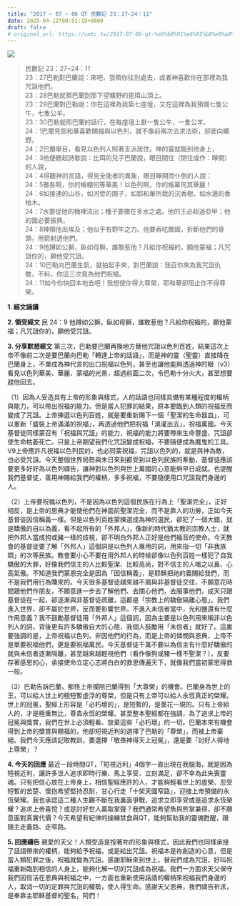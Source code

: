 ```yaml
---
title: "2017 – 07 – 06 QT 民數記 23：27~24：11"
date: 2025-04-12T00:51:19+0800
draft: false
# original_url: https://cmtc.tw/2017-07-06-qt-%e6%b0%91%e6%95%b8%e8%a8%98-23%ef%bc%9a2724%ef%bc%9a11
---
```


![](/images/qt.jpg)
> 民數記 23：27\~24：11  
> 23：27巴勒對巴蘭說：來吧，我領你往別處去，或者神喜歡你在那裡為我咒詛他們。  
> 23：28巴勒就領巴蘭到那下望曠野的毘珥山頂上。  
> 23：29巴蘭對巴勒說：你在這裡為我築七座壇，又在這裡為我預備七隻公牛，七隻公羊。  
> 23：30巴勒就照巴蘭的話行，在每座壇上獻一隻公牛，一隻公羊。  
> 24：1巴蘭見耶和華喜歡賜福與以色列，就不像前兩次去求法術，卻面向曠野。  
> 24：2巴蘭舉目，看見以色列人照著支派居住。神的靈就臨到他身上，  
> 24：3他便題起詩歌說：比珥的兒子巴蘭說，眼目閉住（閉住或作：睜開）的人說，  
> 24：4得聽神的言語，得見全能者的異象，眼目睜開而仆倒的人說：  
> 24：5雅各啊，你的帳棚何等華美！以色列啊，你的帳幕何其華麗！  
> 24：6如接連的山谷，如河旁的園子，如耶和華所栽的沉香樹，如水邊的香柏木。  
> 24：7水要從他的桶裡流出；種子要撒在多水之處。他的王必超過亞甲；他的國必要振興。  
> 24：8神領他出埃及；他似乎有野牛之力。他要吞吃敵國，折斷他們的骨頭，用箭射透他們。  
> 24：9他蹲如公獅，臥如母獅，誰敢惹他？凡給你祝福的，願他蒙福；凡咒詛你的，願他受咒詛。  
> 24：10巴勒向巴蘭生氣，就拍起手來，對巴蘭說：我召你來為我咒詛仇敵，不料，你這三次竟為他們祝福。  
> 24：11如今你快回本地去吧！我想使你得大尊榮，耶和華卻阻止你不得尊榮。

**1. 經文誦讀**

**2. 領受經文**
民 24：9 他蹲如公獅，臥如母獅，誰敢惹他？凡給你祝福的，願他蒙福；凡咒詛你的，願他受咒詛。

**3. 分享默想經文**
第三次，巴勒要巴蘭再換地方替他咒詛以色列百姓，結果這次上帝不像前二次是要巴蘭向巴勒「轉達上帝的話語」，而是神的靈（聖靈）直接降在巴蘭身上，不單成為神代言的出口祝福以色列，甚至也讓他能夠透過神的眼（v3）看見以色列華美、華麗、蒙福的光景，超過前面二次，令巴勒十分火大，甚至想要趕他回去。

（1）因為人受造具有上帝的形象與樣式，人的話語也同樣具備有某種程度的權柄與能力，可以帶出祝福的能力。但是當人犯罪的結果，原本要臨到人類的祝福反而變成了咒詛。上帝揀選以色列百姓，就是要重新賜下一個「聖潔的生命器皿」，可以重新「盛裝上帝滿滿的祝福」，再透過他們把祝福「澆灌出去」，祝福萬國。今天基督徒同樣蒙召有「祝福與咒詛」的能力，祝福的能力將要帶來生命豐盛，咒詛卻使生命枯萎死亡。只是上帝期望我們化咒詛變成祝福，不要隨便成為魔鬼的工具。V9上帝應許凡祝福以色列民的，也必同蒙祝福，咒詛以色列的，就是與神為敵，也必受咒詛。今天整個世界局勢與末日來到都受到以色列民族的牽動，基督徒應該要更多好好為以色列禱告，讓神對以色列與世上萬國的心意能夠早日成就。也提醒我們基督徒，善用神賜給我們的權柄，多多祝福，不要隨便用口咒詛我們身邊的人。

（2）上帝要祝福以色列，不是因為以色列這個民族在行為上「聖潔完全」，正好相反，是上帝的恩典才能使他們在神面前聖潔完全，而不是靠人的功勞，正如今天基督徒因信稱義一樣。但是以色列百姓蒙揀選成為神的選民，卻犯了一個大錯，就是驕傲的自以為義，看不起所有的「外邦人」，像新約時代猶太教的宗教人士，就把外邦人當成狗或豬一樣的歧視，卻不明白外邦人正好是他們福音的使命。今天教會的基督徒要了解「外邦人」這個詞是以色列人專用的詞，用來指一切「非我族類」的次等民族。教會要小心不要在用外邦人的時候卻像以色列百姓一樣犯了自我驕傲的大罪，好像我們信主的人比較聖潔、比較高尚，對不信主的人嗤之以鼻、心高氣傲。不知道我們蒙恩完全是因為「因信稱義」，是耶穌把祂的義賜給我們，而不是我們用行為賺來的。今天很多基督徒越來越不屑與非基督徒交往，不願意花時間跟他們作朋友，不願意進一步去了解他們、去關心他們，去服事他們，成天只跟基督徒在一起，卻逐漸與非基督徒疏離，這都是「宗教上的驕傲隔離心態」。我們進入世界，卻不屬於世界，反而要影響世界。不進入未信者當中，光和鹽還有什麼作用意義？我不鼓勵基督徒用「外邦人」這個詞，因為主要是以色列用來稱非以色列人的詞，背後更有許多驕傲自大的心態，我個人鼓勵用「未信者」就好了。這裏要強調的是，上帝祝福以色列，非因他們的行為，而是上帝的憐憫與恩典，上帝不是單要祝福他們，更是要祝福萬民。今天基督徒千萬不要以為信主有什麼好驕傲的就與未信者逐漸隔離，甚至越來越輕視他們（看作像狗或豬一樣不聖潔？），反要存著感恩的心，承接使命立定心志將白白的救恩傳遍天下，就像我們當初蒙恩得救一般。

（3）巴勒告訴巴蘭，都怪上帝攔阻巴蘭得到「大尊榮」的機會。巴蘭身為世上的王，可以給人世上的極短暫虛浮的尊榮，但是只有上帝可以給人永恆真正的榮耀。世上的冠冕，聖經上形容是「必朽壞的」，是短暫的，是曇花一現的。只有上帝給人的，才是極重無比，尊貴永恆的榮耀。甚至整本聖經都在強調，為了追求上帝的冠冕與獎賞，我們在世上必須輕看、放棄這些「必朽壞」的一切。巴蘭本來有機會得到上帝的獎賞與賜福的，他卻短視近利的選擇了巴勒的「尊榮」，而被上帝棄絕。我們今天應該記取教訓，要選擇「敬畏神得天上冠冕」，還是要「討好人得地上尊榮」？

**4. 今天的回應**
最近一段時間QT，「短視近利」4個字一直出現在我腦海，就是因為短視近利，讓許多世人追求即時行樂、馬上享受、立刻滿足，卻不幸為此失喪靈魂。只有把信心放在上帝身上，相信聖經應許的人，才能夠輕看世上的虛榮、忍受短暫的苦楚、懷抱希望堅持忍耐，甘心行走「十架天國窄路」，迎接上帝預備的永恆榮耀。我也承認這二種人生觀不斷在我裏面爭戰，追求立即享受或是追求永恆榮耀？追求上帝喜悅？或是討好世人贏取掌聲？我們通常希望魚與熊掌兼得，卻不願意面對真實代價？今天希望有紀律的操練禁食與QT，能夠幫助我的靈魂甦醒，跟隨主走義路、走窄路。

**5. 回應禱告**
親愛的天父！人類受造是按著祢的形象與樣式，因此我們也同樣承接了話語帶來的權柄，能夠給予祝福，或是給出咒詛。祝福本是祢創造的心意，但是當人類犯罪之後，祝福就變為咒詛。感謝耶穌來到世上，替我們成為咒詛，好叫祝福重新臨到相信的人身上，能夠化解一切的咒詛成為祝福。我們一方面求天父保守我們因信活在恩典與祝福之中，一方面也重新使用話語的權柄來祝福我們身邊的人，取消一切的定罪與咒詛的權勢，使人得生命。感謝天父恩典，我們禱告祈求，是奉靠主耶穌基督的聖名，阿們！
